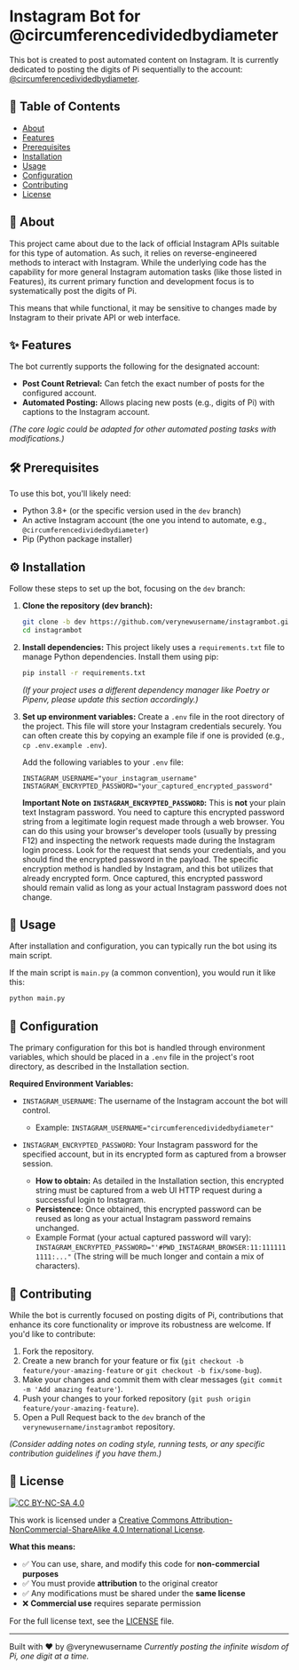 # Instagram Bot for @circumferencedividedbydiameter

This bot is created to post automated content on Instagram. It is currently dedicated to posting the digits of Pi sequentially to the account: [@circumferencedividedbydiameter](https://www.instagram.com/circumferencedividedbydiameter/).

## 📖 Table of Contents
- [About](#about)
- [Features](#features)
- [Prerequisites](#prerequisites)
- [Installation](#installation)
- [Usage](#usage)
- [Configuration](#configuration)
- [Contributing](#contributing)
- [License](#license)

## 🌟 About

This project came about due to the lack of official Instagram APIs suitable for this type of automation. As such, it relies on reverse-engineered methods to interact with Instagram. While the underlying code has the capability for more general Instagram automation tasks (like those listed in Features), its current primary function and development focus is to systematically post the digits of Pi.

This means that while functional, it may be sensitive to changes made by Instagram to their private API or web interface.

## ✨ Features

The bot currently supports the following for the designated account:
*   **Post Count Retrieval:** Can fetch the exact number of posts for the configured account.
*   **Automated Posting:** Allows placing new posts (e.g., digits of Pi) with captions to the Instagram account.

*(The core logic could be adapted for other automated posting tasks with modifications.)*

## 🛠 Prerequisites

To use this bot, you'll likely need:
*   Python 3.8+ (or the specific version used in the `dev` branch)
*   An active Instagram account (the one you intend to automate, e.g., `@circumferencedividedbydiameter`)
*   Pip (Python package installer)

## ⚙️ Installation

Follow these steps to set up the bot, focusing on the `dev` branch:

1.  **Clone the repository (dev branch):**
    ```bash
    git clone -b dev https://github.com/verynewusername/instagrambot.git
    cd instagrambot
    ```
2.  **Install dependencies:**
    This project likely uses a `requirements.txt` file to manage Python dependencies. Install them using pip:
    ```bash
    pip install -r requirements.txt
    ```
    *(If your project uses a different dependency manager like Poetry or Pipenv, please update this section accordingly.)*

3.  **Set up environment variables:**
    Create a `.env` file in the root directory of the project. This file will store your Instagram credentials securely. You can often create this by copying an example file if one is provided (e.g., `cp .env.example .env`).

    Add the following variables to your `.env` file:
    ```env
    INSTAGRAM_USERNAME="your_instagram_username"
    INSTAGRAM_ENCRYPTED_PASSWORD="your_captured_encrypted_password"
    ```
    **Important Note on `INSTAGRAM_ENCRYPTED_PASSWORD`:**
    This is **not** your plain text Instagram password. You need to capture this encrypted password string from a legitimate login request made through a web browser. You can do this using your browser's developer tools (usually by pressing F12) and inspecting the network requests made during the Instagram login process. Look for the request that sends your credentials, and you should find the encrypted password in the payload. The specific encryption method is handled by Instagram, and this bot utilizes that already encrypted form. Once captured, this encrypted password should remain valid as long as your actual Instagram password does not change.

## 🚀 Usage

After installation and configuration, you can typically run the bot using its main script.

If the main script is `main.py` (a common convention), you would run it like this:
```bash
python main.py
```

## 🔧 Configuration

The primary configuration for this bot is handled through environment variables, which should be placed in a `.env` file in the project's root directory, as described in the Installation section.

**Required Environment Variables:**

*   `INSTAGRAM_USERNAME`: The username of the Instagram account the bot will control.
    *   Example: `INSTAGRAM_USERNAME="circumferencedividedbydiameter"`

*   `INSTAGRAM_ENCRYPTED_PASSWORD`: Your Instagram password for the specified account, but in its encrypted form as captured from a browser session.
    *   **How to obtain:** As detailed in the Installation section, this encrypted string must be captured from a web UI HTTP request during a successful login to Instagram.
    *   **Persistence:** Once obtained, this encrypted password can be reused as long as your actual Instagram password remains unchanged.
    *   Example Format (your actual captured password will vary): `INSTAGRAM_ENCRYPTED_PASSWORD="'#PWD_INSTAGRAM_BROWSER:11:1111111111:..."` (The string will be much longer and contain a mix of characters).

## 🤝 Contributing

While the bot is currently focused on posting digits of Pi, contributions that enhance its core functionality or improve its robustness are welcome. If you'd like to contribute:
1. Fork the repository.
2. Create a new branch for your feature or fix (`git checkout -b feature/your-amazing-feature` or `git checkout -b fix/some-bug`).
3. Make your changes and commit them with clear messages (`git commit -m 'Add amazing feature'`).
4. Push your changes to your forked repository (`git push origin feature/your-amazing-feature`).
5. Open a Pull Request back to the `dev` branch of the `verynewusername/instagrambot` repository.

*(Consider adding notes on coding style, running tests, or any specific contribution guidelines if you have them.)*

## 📄 License

[![CC BY-NC-SA 4.0](https://img.shields.io/badge/License-CC%20BY--NC--SA%204.0-lightgrey.svg)](https://creativecommons.org/licenses/by-nc-sa/4.0/)

This work is licensed under a [Creative Commons Attribution-NonCommercial-ShareAlike 4.0 International License](https://creativecommons.org/licenses/by-nc-sa/4.0/).

**What this means:**
- ✅ You can use, share, and modify this code for **non-commercial purposes**
- ✅ You must provide **attribution** to the original creator
- ✅ Any modifications must be shared under the **same license**
- ❌ **Commercial use** requires separate permission

For the full license text, see the [LICENSE](LICENSE) file.

---

Built with ❤️ by @verynewusername
*Currently posting the infinite wisdom of Pi, one digit at a time.*